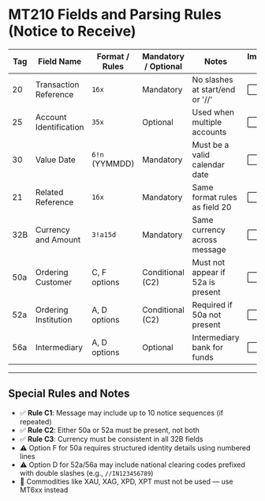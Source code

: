 # MT210 Fields and Parsing Rules (Notice to Receive)

| Tag | Field Name             | Format / Rules | Mandatory / Optional | Notes                             | Implementation Status |
| --- | ---------------------- | -------------- | -------------------- | --------------------------------- | --------------------- |
| 20  | Transaction Reference  | `16x`          | Mandatory            | No slashes at start/end or '//'   | ⬜ Planned             |
| 25  | Account Identification | `35x`          | Optional             | Used when multiple accounts       | ⬜ Planned             |
| 30  | Value Date             | `6!n` (YYMMDD) | Mandatory            | Must be a valid calendar date     | ⬜ Planned             |
| 21  | Related Reference      | `16x`          | Mandatory            | Same format rules as field 20     | ⬜ Planned             |
| 32B | Currency and Amount    | `3!a15d`       | Mandatory            | Same currency across message      | ⬜ Planned             |
| 50a | Ordering Customer      | C, F options   | Conditional (C2)     | Must not appear if 52a is present | ⬜ Planned             |
| 52a | Ordering Institution   | A, D options   | Conditional (C2)     | Required if 50a not present       | ⬜ Planned             |
| 56a | Intermediary           | A, D options   | Optional             | Intermediary bank for funds       | ⬜ Planned             |

---

## Special Rules and Notes

* ✅ **Rule C1**: Message may include up to 10 notice sequences (if repeated)
* ✅ **Rule C2**: Either 50a or 52a must be present, not both
* ✅ **Rule C3**: Currency must be consistent in all 32B fields
* ⚠️ Option F for 50a requires structured identity details using numbered lines
* ⚠️ Option D for 52a/56a may include national clearing codes prefixed with double slashes (e.g., `//IN123456789`)
* 🚫 Commodities like XAU, XAG, XPD, XPT must not be used — use MT6xx instead
